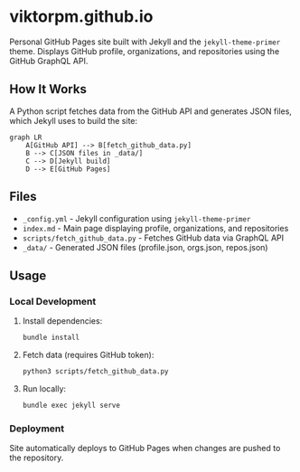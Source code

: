 # viktorpm.github.io

Personal GitHub Pages site built with Jekyll and the `jekyll-theme-primer` theme. Displays GitHub profile, organizations, and repositories using the GitHub GraphQL API.

## How It Works

A Python script fetches data from the GitHub API and generates JSON files, which Jekyll uses to build the site:

```mermaid
graph LR
    A[GitHub API] --> B[fetch_github_data.py]
    B --> C[JSON files in _data/]
    C --> D[Jekyll build]
    D --> E[GitHub Pages]
```

## Files

- `_config.yml` - Jekyll configuration using `jekyll-theme-primer`
- `index.md` - Main page displaying profile, organizations, and repositories
- `scripts/fetch_github_data.py` - Fetches GitHub data via GraphQL API
- `_data/` - Generated JSON files (profile.json, orgs.json, repos.json)

## Usage

### Local Development

1. Install dependencies:
   ```bash
   bundle install
   ```

2. Fetch data (requires GitHub token):
   ```bash
   python3 scripts/fetch_github_data.py
   ```

3. Run locally:
   ```bash
   bundle exec jekyll serve
   ```

### Deployment

Site automatically deploys to GitHub Pages when changes are pushed to the repository.